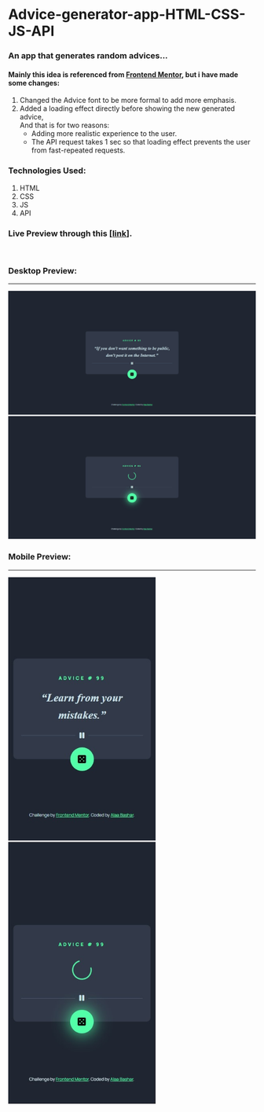 # Advice-generator-app-HTML-CSS-JS-API

<h3>An app that generates random advices...</h3>

<h4>Mainly this idea is referenced from <a href="https://www.frontendmentor.io/challenges/advice-generator-app-QdUG-13db">Frontend Mentor</a>, but i have made some changes:</h4>
<ol>
  <li>Changed the Advice font to be more formal to add more emphasis.</li>
  <li>
    Added a loading effect directly before showing the new generated advice,<br/>And that is for two reasons:
    <ul>
      <li>Adding more realistic experience to the user.</li>
      <li>The API request takes 1 sec so that loading effect prevents the user from fast-repeated requests.</li>
    </ul>
  </li>
</ol>

<h3>Technologies Used:</h3>
<ol>
  <li>HTML</li>
  <li>CSS</li>
  <li>JS</li>
  <li>API</li>
</ol>

<h3>Live Preview through this [<a href="https://advice-generator-app-html-css-js-api-yux6.vercel.app/">link</a>].</h3>

<br/>

<h3>Desktop Preview:</h3>
<hr/>
<img width="700px" src="./assets/readme-assets/advice-generator-desktop.jpeg" alt="">
<img width="700px" src="./assets/readme-assets/advice-generator-desktop-loading.jpg" alt="">
<br/>

<h3>Mobile Preview:</h3>
<hr/>
<div style="display:"flex"">
  <img width="300px" src="./assets/readme-assets/advice-generator-mobile.jpeg" alt="">
  <img width="300px" src="./assets/readme-assets/advice-generator-moblie-loading.jpg" alt="">
</div>
